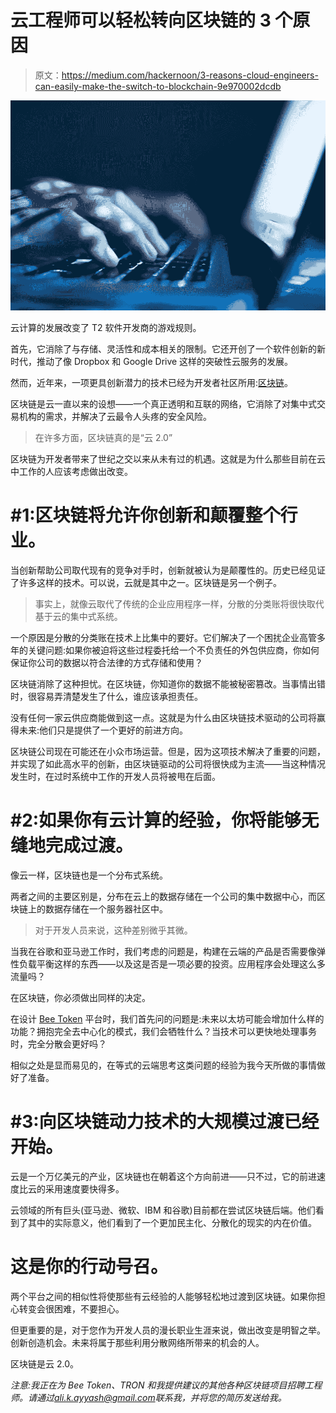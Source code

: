 # 云工程师可以轻松转向区块链的 3 个原因

> 原文：<https://medium.com/hackernoon/3-reasons-cloud-engineers-can-easily-make-the-switch-to-blockchain-9e970002dcdb>

![](img/aa4f92da41e2dc9927f464c1d9bff34d.png)

云计算的发展改变了 T2 软件开发商的游戏规则。

首先，它消除了与存储、灵活性和成本相关的限制。它还开创了一个软件创新的新时代，推动了像 Dropbox 和 Google Drive 这样的突破性云服务的发展。

然而，近年来，一项更具创新潜力的技术已经为开发者社区所用:[区块链](https://hackernoon.com/tagged/blockchain)。

区块链是云一直以来的设想——一个真正透明和互联的网络，它消除了对集中式交易机构的需求，并解决了云最令人头疼的安全风险。

> 在许多方面，区块链真的是“云 2.0”

区块链为开发者带来了世纪之交以来从未有过的机遇。这就是为什么那些目前在云中工作的人应该考虑做出改变。

# **#1:区块链将允许你创新和颠覆整个行业。**

当创新帮助公司取代现有的竞争对手时，创新就被认为是颠覆性的。历史已经见证了许多这样的技术。可以说，云就是其中之一。区块链是另一个例子。

> 事实上，就像云取代了传统的企业应用程序一样，分散的分类账将很快取代基于云的集中式系统。

一个原因是分散的分类账在技术上比集中的要好。它们解决了一个困扰企业高管多年的关键问题:如果你被迫将这些过程委托给一个不负责任的外包供应商，你如何保证你公司的数据以符合法律的方式存储和使用？

区块链消除了这种担忧。在区块链，你知道你的数据不能被秘密篡改。当事情出错时，很容易弄清楚发生了什么，谁应该承担责任。

没有任何一家云供应商能做到这一点。这就是为什么由区块链技术驱动的公司将赢得未来:他们只是提供了一个更好的前进方向。

区块链公司现在可能还在小众市场运营。但是，因为这项技术解决了重要的问题，并实现了如此高水平的创新，由区块链驱动的公司将很快成为主流——当这种情况发生时，在过时系统中工作的开发人员将被甩在后面。

# **#2:如果你有云计算的经验，你将能够无缝地完成过渡。**

像云一样，区块链也是一个分布式系统。

两者之间的主要区别是，分布在云上的数据存储在一个公司的集中数据中心，而区块链上的数据存储在一个服务器社区中。

> 对于开发人员来说，这种差别微乎其微。

当我在谷歌和亚马逊工作时，我们考虑的问题是，构建在云端的产品是否需要像弹性负载平衡这样的东西——以及这是否是一项必要的投资。应用程序会处理这么多流量吗？

在区块链，你必须做出同样的决定。

在设计 [Bee Token](https://www.beetoken.com/) 平台时，我们首先问的问题是:未来以太坊可能会增加什么样的功能？拥抱完全去中心化的模式，我们会牺牲什么？当技术可以更快地处理事务时，完全分散会更好吗？

相似之处是显而易见的，在等式的云端思考这类问题的经验为我今天所做的事情做好了准备。

# **#3:向区块链动力技术的大规模过渡已经开始。**

云是一个万亿美元的产业，区块链也在朝着这个方向前进——只不过，它的前进速度比云的采用速度要快得多。

云领域的所有巨头(亚马逊、微软、IBM 和谷歌)目前都在尝试区块链后端。他们看到了其中的实际意义，他们看到了一个更加民主化、分散化的现实的内在价值。

# **这是你的行动号召。**

两个平台之间的相似性将使那些有云经验的人能够轻松地过渡到区块链。如果你担心转变会很困难，不要担心。

但更重要的是，对于您作为开发人员的漫长职业生涯来说，做出改变是明智之举。创新创造机会。未来将属于那些利用分散网络所带来的机会的人。

区块链是云 2.0。

*注意:我正在为 Bee Token、TRON 和我提供建议的其他各种区块链项目招聘工程师。请通过*[*ali.k.ayyash@gmail.com*](mailto:ali.k.ayyash@gmail.com)*联系我，并将您的简历发送给我。*